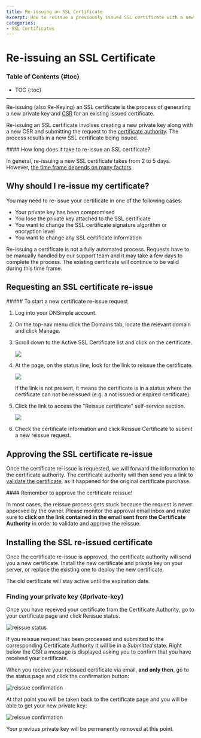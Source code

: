 ```yaml
---
title: Re-issuing an SSL Certificate
excerpt: How to reissue a previously issued SSL certificate with a new CSR and/or private key.
categories:
- SSL Certificates
---
```


# Re-issuing an SSL Certificate

### Table of Contents {#toc}

* TOC
{:toc}

---

Re-issuing (also Re-Keying) an SSL certificate is the process of generating a new private key and [CSR](/articles/what-is-csr/) for an existing issued certificate.

Re-issuing an SSL certificate involves creating a new private key along with a new CSR and submitting the request to the [certificate authority](/articles/what-is-a-certificate-authority). The process results in a new SSL certificate being issued.

<note>
#### How long does it take to re-issue an SSL certificate?

In general, re-issuing a new SSL certificate takes from 2 to 5 days. However, [the time frame depends on many factors](/articles/how-long-to-issue-ssl-certificate/).
</note>


## Why should I re-issue my certificate?

You may need to re-issue your certificate in one of the following cases:

- Your private key has been compromised
- You lose the private key attached to the SSL certificate
- You want to change the SSL certificate signature algorithm or encryption level
- You want to change any SSL certificate information

<info>
Re-issuing a certificate is not a fully automated process. Requests have to be manually handled by our support team and it may take a few days to complete the process. The existing certificate will continue to be valid during this time frame.
</info>

## Requesting an SSL certificate re-issue

<div class="steps" markdown="1">
##### To start a new certificate re-issue request

1.  Log into your DNSimple account.
1.  On the top-nav menu click the <label>Domains</label> tab, locate the relevant domain and click <label>Manage</label>.
1.  Scroll down to the <label>Active SSL Certificate</label> list and click on the certificate.

    ![](http://cl.ly/image/0S24193M3q1z/dnsimple-domain-certificatelist-issued.png.png)

1.  At the page, on the status line, look for the link to reissue the certificate.

    ![](http://cl.ly/image/0f1G080o0r1l/dnsimple-ssl-reissue-link.png)

    If the link is not present, it means the certificate is in a status where the certificate can not be reissued (e.g. a not issued or expired certificate).

1.  Click the link to access the "Reissue certificate" self-service section.

    ![](http://cl.ly/image/423q2h1k0W1O/dnsimple-ssl-reissue-new.png)

1.  Check the certificate information and click <label>Reissue Certificate</label> to submit a new reissue request.

</div>

## Approving the SSL certificate re-issue

Once the certificate re-issue is requested, we will forward the information to the certificate authority. The certificate authority will then send you a link to [validate the certificate](/articles/ssl-certificates-email-approval/), as it happened for the original certificate purchase.

<warning>
#### Remember to approve the certificate reissue!

In most cases, the reissue process gets stuck because the request is never approved by the owner. Please monitor the approval email inbox and make sure to **click on the link contained in the email sent from the Certificate Authority** in order to validate and approve the reissue.
</warning>

## Installing the SSL re-issued certificate

Once the certificate re-issue is approved, the certificate authority will send you a new certificate. Install the new certificate and private key on your server, or replace the existing one to deploy the new certificate.

The old certificate will stay active until the expiration date.


### Finding your private key {#private-key}

Once you have received your certificate from the Certificate Authority, go to your certificate page and click <label>Reissue status</label>.

![reissue status](http://cl.ly/UuC6/private-key-0.jpg)

If you reissue request has been processed and submitted to the corresponding Certificate Authority it will be in a *Submitted* state. Right below the CSR a message is displayed asking you to confirm that you have received your certificate.

When you receive your reissued certificate via email, **and only then**, go to the status page and click the confirmation button:

![reissue confirmation](http://cl.ly/UuHi/private-key-1.jpg)

At that point you will be taken back to the certificate page and you will be able to get your new private key:

![reissue confirmation](http://cl.ly/UunF/private-key-2.jpg)

Your previous private key will be permanently removed at this point.

